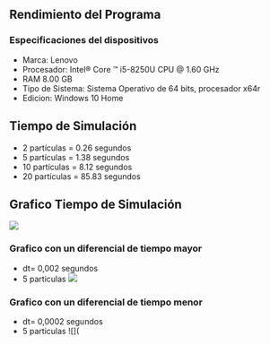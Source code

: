 ## Rendimiento del Programa
### Especificaciones del dispositivos
- Marca: Lenovo
- Procesador: Intel® Core ™  i5-8250U CPU @ 1.60 GHz
- RAM 8.00 GB
- Tipo de Sistema: Sistema Operativo de 64 bits, procesador x64r
- Edicion: Windows 10 Home
## Tiempo de Simulación
-	2 partículas = 0.26 segundos
-	5 partículas = 1.38 segundos
-	10 partículas = 8.12 segundos
-	20 partículas  = 85.83 segundos

## Grafico Tiempo de Simulación
![]( https://github.com/nicolasilvac/MCOC-Proyecto-2/blob/master/%5BEntrega%204%5D/%5BTomás%20Arteaga%5D/Tiempo_de_simulacion.PNG)


### Grafico con un diferencial de tiempo mayor 
- dt= 0,002 segundos
- 5 particulas
![](https://github.com/nicolasilvac/MCOC-Proyecto-2/blob/master/%5BEntrega%204%5D/%5BTomás%20Arteaga%5D/diferencial_Tiempo_Mayor.PNG)

### Grafico con un diferencial de tiempo menor 
- dt= 0,0002 segundos
- 5 particulas
![](
